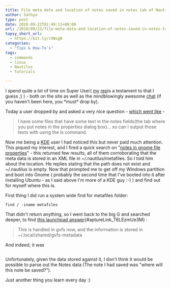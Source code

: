 ```yaml
---
title: File meta data and location of notes saved in notes tab of Nautilus
author: Sathya
type: post
date: 2010-09-22T01:49:11+00:00
url: /2010/09/22/file-meta-data-and-location-of-notes-saved-in-notes-tab-of-nautilus/
topsy_short_url:
  - https://bit.ly/cVWzgN
categories:
  - "Tips & How-To's"
tags:
  - commands
  - linux
  - Nautilus
  - tutorials

---
```

I spend quite a lot of time on Super User( [my][1] [rep][2]is a testament to that I guess ;) ) - both on the site as well as the mindblowingly awesome [chat][3] (if you haven't been here, you \*must\* drop by).

Today a user dropped by and asked a very nice question - [which went like][4] -

> I have some files that have some text in the notes fields(the tab where you put notes in the properties dialog box)&#8230; so can I output those texts with using the ls command.

<!--more-->

Now me being a [KDE][5] user I had noticed this but never paid much attention. This piqued my interest, and I fired a quick search on "[notes in gnome file properties][6]" - this returned few results, all of them corroborating that the meta data is stored in an XML file in ~/.nautilus/metafiles. So I told him about the location. He replies stating that the path does not exist and ~/.nautilus is empty. Now that prompted me to get off my Windows partition and boot into Gnome ( probably the second time that I've booted into it after installing Ubuntu - as I said above I'm more of a KDE guy :-) ) and find out for myself where this is.

First thing I did run a system wide find for metafiles folder:

`find / -iname metafiles`

That didn't return anything, so I went back to the big G and searched deeper, to find [this launchpad answer][7]{#aptureLink_T6LEzmUe3M} :

> This is handled in gvfs now, and the information is stored in ~/.local/shared/gvfs-metadata

And indeed, it was

<img class="aligncenter" title="Notes" src="https://i.imgur.com/CWYMH.png" alt=""   />

Unfortunately, given the data stored against it, I don't think it would be possible to parse out the Notes data (The note I had saved was "where will this note be saved?").

Just another thing you learn every day :)

 [1]: https://superuser.com/users/4377/sathya
 [2]: https://superuser.com/users/flair/4377.png
 [3]: https://chat.superuser.com
 [4]: https://chat.superuser.com/transcript/message/11632
 [5]: https://sathyasays.com/tag/kde/
 [6]: https://www.google.com/search?q=notes+in+gnome+file+properties&hl=en
 [7]: https://answers.launchpad.net/ubuntu/+source/gvfs/+question/93098
